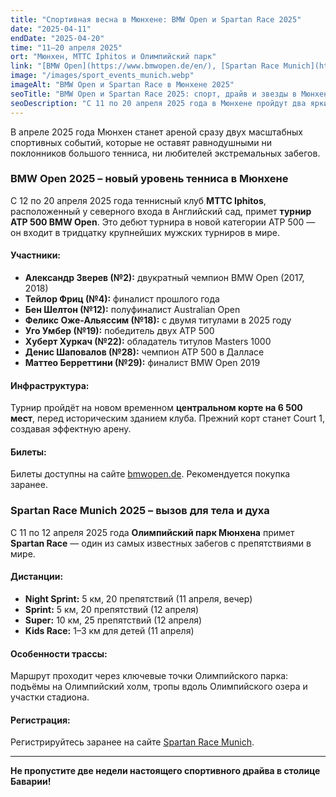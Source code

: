 ```yaml
---
title: "Спортивная весна в Мюнхене: BMW Open и Spartan Race 2025"
date: "2025-04-11"
endDate: "2025-04-20"
time: "11–20 апреля 2025"
ort: "Мюнхен, MTTC Iphitos и Олимпийский парк"
link: "[BMW Open](https://www.bmwopen.de/en/), [Spartan Race Munich](https://de.spartan.com/en/races/olympiapark-munich)"
image: "/images/sport_events_munich.webp"
imageAlt: "BMW Open и Spartan Race в Мюнхене 2025"
seoTitle: "BMW Open и Spartan Race 2025: спорт, драйв и звезды в Мюнхене"
seoDescription: "С 11 по 20 апреля 2025 года в Мюнхене пройдут два ярких спортивных события: турнир ATP 500 BMW Open и экстремальный забег Spartan Race. Узнайте подробности."
---
```


В апреле 2025 года Мюнхен станет ареной сразу двух масштабных спортивных событий, которые не оставят равнодушными ни поклонников большого тенниса, ни любителей экстремальных забегов.

### BMW Open 2025 – новый уровень тенниса в Мюнхене
С 12 по 20 апреля 2025 года теннисный клуб **MTTC Iphitos**, расположенный у северного входа в Английский сад, примет **турнир ATP 500 BMW Open**. Это дебют турнира в новой категории ATP 500 — он входит в тридцатку крупнейших мужских турниров в мире.

#### Участники:
- **Александр Зверев (№2):** двукратный чемпион BMW Open (2017, 2018)
- **Тейлор Фриц (№4):** финалист прошлого года
- **Бен Шелтон (№12):** полуфиналист Australian Open
- **Феликс Оже-Альяссим (№18):** с двумя титулами в 2025 году
- **Уго Умбер (№19):** победитель двух ATP 500
- **Хуберт Хуркач (№22):** обладатель титулов Masters 1000
- **Денис Шаповалов (№28):** чемпион ATP 500 в Далласе
- **Маттео Берреттини (№29):** финалист BMW Open 2019

#### Инфраструктура:
Турнир пройдёт на новом временном **центральном корте на 6 500 мест**, перед историческим зданием клуба. Прежний корт станет Court 1, создавая эффектную арену.

#### Билеты:
Билеты доступны на сайте [bmwopen.de](https://www.bmwopen.de/en/). Рекомендуется покупка заранее.

### Spartan Race Munich 2025 – вызов для тела и духа
С 11 по 12 апреля 2025 года **Олимпийский парк Мюнхена** примет **Spartan Race** — один из самых известных забегов с препятствиями в мире.

#### Дистанции:
- **Night Sprint:** 5 км, 20 препятствий (11 апреля, вечер)
- **Sprint:** 5 км, 20 препятствий (12 апреля)
- **Super:** 10 км, 25 препятствий (12 апреля)
- **Kids Race:** 1–3 км для детей (11 апреля)

#### Особенности трассы:
Маршрут проходит через ключевые точки Олимпийского парка: подъёмы на Олимпийский холм, тропы вдоль Олимпийского озера и участки стадиона.

#### Регистрация:
Регистрируйтесь заранее на сайте [Spartan Race Munich](https://de.spartan.com/en/races/olympiapark-munich).

---

**Не пропустите две недели настоящего спортивного драйва в столице Баварии!**
